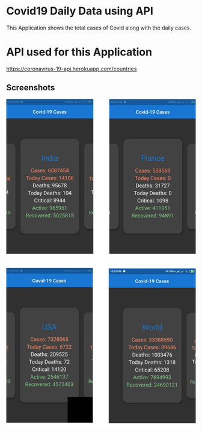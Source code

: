 # Covid19 Daily Data using API

This Application shows the total cases of Covid along with the daily cases.

# API used for this Application

https://coronavirus-19-api.herokuapp.com/countries

## Screenshots
![](image/data.jpeg)
